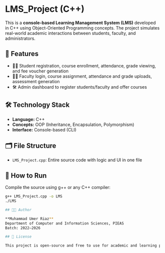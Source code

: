 # LMS_Project (C++)

This is a **console-based Learning Management System (LMS)** developed in C++ using Object-Oriented Programming concepts. The project simulates real-world academic interactions between students, faculty, and administrators.

## 🎯 Features

- 👨‍🎓 Student registration, course enrollment, attendance, grade viewing, and fee voucher generation
- 👩‍🏫 Faculty login, course assignment, attendance and grade uploads, assessment generation
- 🛠️ Admin dashboard to register students/faculty and offer courses

## 🛠 Technology Stack

- **Language:** C++
- **Concepts:** OOP (Inheritance, Encapsulation, Polymorphism)
- **Interface:** Console-based (CLI)

## 🗂 File Structure

- `LMS_Project.cpp`: Entire source code with logic and UI in one file

## 🚀 How to Run

Compile the source using g++ or any C++ compiler:

```bash
g++ LMS_Project.cpp -o LMS
./LMS

## 👨‍💻 Author

**Muhammad Umer Riaz**  
Department of Computer and Information Sciences, PIEAS  
Batch: 2022–2026

## 📜 License

This project is open-source and free to use for academic and learning purposes.
